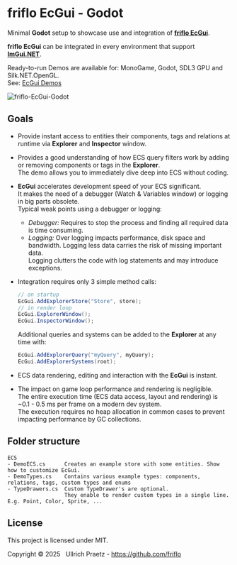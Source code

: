 # friflo EcGui - Godot

Minimal **Godot** setup to showcase use and integration of [**friflo EcGui**](https://github.com/friflo/Friflo.Engine.ECS#ecgui).

**friflo EcGui** can be integrated in every environment that support [**ImGui.NET**](https://github.com/ImGuiNET/ImGui.NET).

Ready-to-run Demos are available for: MonoGame, Godot, SDL3 GPU and Silk.NET.OpenGL.  
See: [EcGui Demos](https://github.com/friflo?tab=repositories&q=ecgui&type=public&language=&sort=name)

![friflo-EcGui-Godot](https://github.com/user-attachments/assets/e4b0d101-3b15-4d8b-b646-7a6bdb4ded81)


## Goals

- Provide instant access to entities their components, tags and relations at runtime via **Explorer** and **Inspector** window.

- Provides a good understanding of how ECS query filters work by adding or removing components or tags in the **Explorer**.  
  The demo allows you to immediately dive deep into ECS without coding.

- **EcGui** accelerates development speed of your ECS significant.  
  It makes the need of a debugger (Watch & Variables window) or logging in big parts obsolete.  
  Typical weak points using a debugger or logging:  
  * _Debugger:_ Requires to stop the process and finding all required data is time consuming.
  * _Logging:_  Over logging impacts performance, disk space and bandwidth. Logging less data carries the risk of missing important data.  
                Logging clutters the code with log statements and may introduce exceptions.  

- Integration requires only 3 simple method calls:
  ```cs
  // on startup
  EcGui.AddExplorerStore("Store", store);
  // in render loop
  EcGui.ExplorerWindow();
  EcGui.InspectorWindow();
  ```
  Additional queries and systems can be added to the **Explorer** at any time with:
  ```cs
  EcGui.AddExplorerQuery("myQuery", myQuery);
  EcGui.AddExplorerSystems(root);
  ```

- ECS data rendering, editing and interaction with the **EcGui** is instant.

- The impact on game loop performance and rendering is negligible.  
  The entire execution time (ECS data access, layout and rendering) is ~0.1 - 0.5 ms per frame on a modern dev system.  
  The execution requires no heap allocation in common cases to prevent impacting performance by GC collections.


## Folder structure

```
ECS 
- DemoECS.cs      Creates an example store with some entities. Show how to customize EcGui.
- DemoTypes.cs    Contains various example types: components, relations, tags, custom types and enums
- TypeDrawers.cs  Custom TypeDrawer's are optional.
                  They enable to render custom types in a single line. E.g. Point, Color, Sprite, ...
```

## License

This project is licensed under MIT.  

Copyright © 2025   Ullrich Praetz - https://github.com/friflo